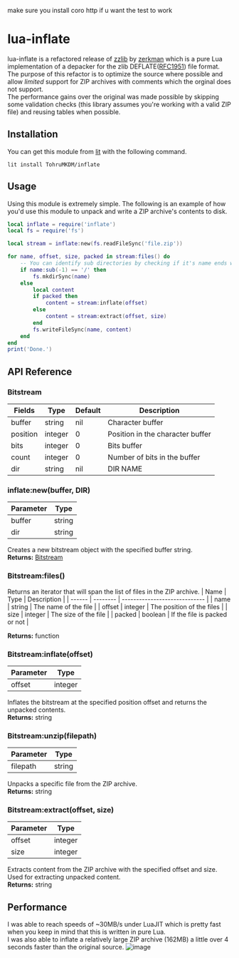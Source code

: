 make sure you install coro http if u want the test to work
# lua-inflate
lua-inflate is a refactored release of [zzlib](https://github.com/zerkman/zzlib) by [zerkman](https://github.com/zerkman) which is a pure Lua implementation of a depacker for the  zlib DEFLATE([RFC1951](https://www.rfc-editor.org/info/rfc1951)) file format.</br>
The purpose of this refactor is to optimize the source where possible and allow *limited* support for ZIP archives with comments which the orginal does not support.</br>
The performance gains over the original was made possible by skipping some validation checks (this library assumes you're working with a valid ZIP file) and reusing tables when possible.
## Installation
You can get this module from [lit](https://luvit.io/lit.html) with the following command. 
```
lit install TohruMKDM/inflate
```
## Usage
Using this module is extremely simple. The following is an example of how you'd use this module to unpack and write a ZIP archive's contents to disk. 
```lua
local inflate = require('inflate')
local fs = require('fs')

local stream = inflate:new(fs.readFileSync('file.zip'))

for name, offset, size, packed in stream:files() do
    -- You can identify sub directories by checking if it's name ends with "/"
    if name:sub(-1) == '/' then
        fs.mkdirSync(name)
    else
        local content
        if packed then
            content = stream:inflate(offset)
        else
            content = stream:extract(offset, size)
        end
        fs.writeFileSync(name, content)
    end
end
print('Done.')
```
## API Reference
### Bitstream
|  Fields  |   Type   | Default |            Description            |
| -------- | -------- | ------- | --------------------------------- |
|  buffer  |  string  |   nil   | Character buffer                  |
| position | integer  |    0    | Position in the character buffer  |
|   bits   | integer  |    0    | Bits buffer                       |
|  count   | integer  |    0    | Number of bits in the buffer      |
|   dir    | string   |   nil   | DIR NAME                          |

### inflate:new(buffer, DIR)
| Parameter |   Type   |
| --------- | -------- |
|  buffer   | string   |
|    dir    | string   |

Creates a new bitstream object with the specified buffer string.</br>
**Returns:** [Bitstream](https://github.com/TohruMKDM/lua-inflate#bitstream)
### Bitstream:files()
Returns an iterator that will span the list of files in the ZIP archive.
|  Name  |   Type   |          Description          |
| ------ | -------- | ----------------------------- |
|  name  |  string  | The name of the file          |
| offset | integer  | The position of the files     |
|  size  | integer  | The size of the file          |
| packed | boolean  | If the file is packed or not  |

**Returns:** function
### Bitstream:inflate(offset)
| Parameter |   Type   |
| --------- | -------- |
|  offset   | integer  |

Inflates the bitstream at the specified position offset and returns the unpacked contents.</br>
**Returns:** string
### Bitstream:unzip(filepath)
| Parameter |   Type   |
| --------- | -------- |
| filepath  |  string  |

Unpacks a specific file from the ZIP archive.</br>
**Returns:** string
### Bitstream:extract(offset, size)
| Parameter |   Type   | 
| --------- | -------- |
|  offset   | integer  |
|   size    | integer  |

Extracts content from the ZIP archive with the specified offset and size. Used for extracting unpacked content.</br>
**Returns:** string
## Performance
I was able to reach speeds of ~30MB/s under LuaJIT which is pretty fast when you keep in mind that this is written in pure Lua.</br>
I was also able to inflate a relatively large ZIP archive (162MB) a little over 4 seconds faster than the original source.
![image](https://user-images.githubusercontent.com/100388505/190425983-8fe35511-1bb7-4e54-bfec-f972b65b0837.png)
